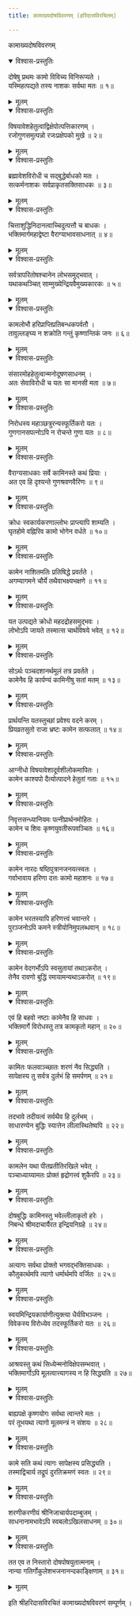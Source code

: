 ```yaml
---
title: कामाख्यदोषविवरणम् (हरिदासविरचितम्)

---
```

  
 कामाख्यदोषविवरणम्

<details open><summary>विश्वास-प्रस्तुतिः</summary>

दोषेषु प्रथमः कामो विविच्य विनिरूप्यते ।  
यस्मिहत्पद्यते तस्य नाशकः सर्वथा मतः ॥ १॥
</details>

<details><summary>मूलम्</summary>

दोषेषु प्रथमः कामो विविच्य विनिरूप्यते ।  
यस्मिहत्पद्यते तस्य नाशकः सर्वथा मतः ॥ १॥
</details>

<details open><summary>विश्वास-प्रस्तुतिः</summary>

विषयावेशहेतुत्वाद्विक्षेपोत्पत्तिकारणम् ।  
रजोगुणसमुत्पन्नो रजःप्रक्षेपको मुखे ॥ २॥
</details>

<details><summary>मूलम्</summary>

विषयावेशहेतुत्वाद्विक्षेपोत्पत्तिकारणम् ।  
रजोगुणसमुत्पन्नो रजःप्रक्षेपको मुखे ॥ २॥
</details>

<details open><summary>विश्वास-प्रस्तुतिः</summary>

ब्रह्मावेशविरोधी च सद्बुद्धेर्बाधको मतः ।  
सत्कर्मनाशकः सर्वप्राकृतसक्तिसाधकः ॥ ३॥
</details>

<details><summary>मूलम्</summary>

ब्रह्मावेशविरोधी च सद्बुद्धेर्बाधको मतः ।  
सत्कर्मनाशकः सर्वप्राकृतसक्तिसाधकः ॥ ३॥
</details>

<details open><summary>विश्वास-प्रस्तुतिः</summary>

चित्ताशुद्धिनिदानत्वाच्चिदुत्पत्तौ च बाधकः ।  
भक्तिमार्गमहाद्वेष्टा वैराग्याभावसाधनात् ॥ ४॥
</details>

<details><summary>मूलम्</summary>

चित्ताशुद्धिनिदानत्वाच्चिदुत्पत्तौ च बाधकः ।  
भक्तिमार्गमहाद्वेष्टा वैराग्याभावसाधनात् ॥ ४॥
</details>

<details open><summary>विश्वास-प्रस्तुतिः</summary>

सर्वत्रापरितोषश्चानेन लोभसमुद्भवात् ।  
यथाकथञ्चित् साम्मुख्येन्द्रियवैमुख्यकारकः ॥ ५॥
</details>

<details><summary>मूलम्</summary>

सर्वत्रापरितोषश्चानेन लोभसमुद्भवात् ।  
यथाकथञ्चित् साम्मुख्येन्द्रियवैमुख्यकारकः ॥ ५॥
</details>

<details open><summary>विश्वास-प्रस्तुतिः</summary>

कामलोभौ हरिप्राप्तिप्रतिबन्धकपर्वतौ ।  
तावुल्लङ्घ्य न शक्रोति गन्तुं कृष्णान्तिकं जनः ॥ ६॥
</details>

<details><summary>मूलम्</summary>

कामलोभौ हरिप्राप्तिप्रतिबन्धकपर्वतौ ।  
तावुल्लङ्घ्य न शक्रोति गन्तुं कृष्णान्तिकं जनः ॥ ६॥
</details>

<details open><summary>विश्वास-प्रस्तुतिः</summary>

संसारमोहहेतुत्वान्मनोदूषणसाधनम् ।  
अतः सेवाविरोधी च यतः सा मानसी मता ॥ ७॥
</details>

<details><summary>मूलम्</summary>

संसारमोहहेतुत्वान्मनोदूषणसाधनम् ।  
अतः सेवाविरोधी च यतः सा मानसी मता ॥ ७॥
</details>

<details open><summary>विश्वास-प्रस्तुतिः</summary>

निरोधस्य महाञ्छत्रुरन्यस्फूर्तिकरो यतः ।  
गुणगानसपत्नोऽपि न रोचन्ते गुणा यतः ॥ ८॥
</details>

<details><summary>मूलम्</summary>

निरोधस्य महाञ्छत्रुरन्यस्फूर्तिकरो यतः ।  
गुणगानसपत्नोऽपि न रोचन्ते गुणा यतः ॥ ८॥
</details>

<details open><summary>विश्वास-प्रस्तुतिः</summary>

वैराग्यसाधकाः सर्वे कामिनस्ते कथं प्रियाः ।  
अत एव हि दृश्यन्ते गुणश्रवणवैरिणः ॥ ९॥
</details>

<details><summary>मूलम्</summary>

वैराग्यसाधकाः सर्वे कामिनस्ते कथं प्रियाः ।  
अत एव हि दृश्यन्ते गुणश्रवणवैरिणः ॥ ९॥
</details>

<details open><summary>विश्वास-प्रस्तुतिः</summary>

क्रोधः स्वकार्यकरणाल्लोभः प्राप्त्यापि शाम्यति ।  
घृतहोमे वह्निरिव कामो भोगेन वर्धते ॥ १०॥
</details>

<details><summary>मूलम्</summary>

क्रोधः स्वकार्यकरणाल्लोभः प्राप्त्यापि शाम्यति ।  
घृतहोमे वह्निरिव कामो भोगेन वर्धते ॥ १०॥
</details>

<details open><summary>विश्वास-प्रस्तुतिः</summary>

कामेन नाशितमतिः प्रतिषिद्धे प्रवर्तते ।  
अगम्यागमने चौर्ये तथैवाभक्ष्यभक्षणे ॥ ११॥
</details>

<details><summary>मूलम्</summary>

कामेन नाशितमतिः प्रतिषिद्धे प्रवर्तते ।  
अगम्यागमने चौर्ये तथैवाभक्ष्यभक्षणे ॥ ११॥
</details>

<details open><summary>विश्वास-प्रस्तुतिः</summary>

यत उत्पद्यते क्रोधो महदद्रोहसमुद्भवः ।  
लोभोऽपि जायते तस्मात्स चार्थविषये भवेत् ॥ १२॥
</details>

<details><summary>मूलम्</summary>

यत उत्पद्यते क्रोधो महदद्रोहसमुद्भवः ।  
लोभोऽपि जायते तस्मात्स चार्थविषये भवेत् ॥ १२॥
</details>

<details open><summary>विश्वास-प्रस्तुतिः</summary>

सोऽर्थः पञ्चदशानर्थमूलं तत्र प्रवर्तते ।  
कामेनैव हि कार्पण्यं कामिनीषु सतां मतम् ॥ १३॥
</details>

<details><summary>मूलम्</summary>

सोऽर्थः पञ्चदशानर्थमूलं तत्र प्रवर्तते ।  
कामेनैव हि कार्पण्यं कामिनीषु सतां मतम् ॥ १३॥
</details>

<details open><summary>विश्वास-प्रस्तुतिः</summary>

प्रार्थयन्ति यतस्तुच्छां प्रवेश्य वदने करम् ।  
प्रियव्रतसुतो राजा भ्रष्टः कामेन सत्फलात् ॥ १४॥
</details>

<details><summary>मूलम्</summary>

प्रार्थयन्ति यतस्तुच्छां प्रवेश्य वदने करम् ।  
प्रियव्रतसुतो राजा भ्रष्टः कामेन सत्फलात् ॥ १४॥
</details>

<details open><summary>विश्वास-प्रस्तुतिः</summary>

आग्नीधो विषयावेशादूर्वशीलोकमापितः ।  
कामेन काश्यपो दैत्योत्पादने हेतुतां गताः ॥ १५॥
</details>

<details><summary>मूलम्</summary>

आग्नीधो विषयावेशादूर्वशीलोकमापितः ।  
कामेन काश्यपो दैत्योत्पादने हेतुतां गताः ॥ १५॥
</details>

<details open><summary>विश्वास-प्रस्तुतिः</summary>

निवृत्तसन्ध्यानियमः पत्नीप्रार्थनमोहितः ।  
कामेन च शिवः कृष्णयुवतीरूपवञ्चितः ॥ १६॥
</details>

<details><summary>मूलम्</summary>

निवृत्तसन्ध्यानियमः पत्नीप्रार्थनमोहितः ।  
कामेन च शिवः कृष्णयुवतीरूपवञ्चितः ॥ १६॥
</details>

<details open><summary>विश्वास-प्रस्तुतिः</summary>

कामेन नारदः षष्ठिपुत्रानजनयत्स्वतः ।  
गर्वाभावाय हरिणा दत्तः कामो महाशनः ॥ १७॥
</details>

<details><summary>मूलम्</summary>

कामेन नारदः षष्ठिपुत्रानजनयत्स्वतः ।  
गर्वाभावाय हरिणा दत्तः कामो महाशनः ॥ १७॥
</details>

<details open><summary>विश्वास-प्रस्तुतिः</summary>

कामेन भरतस्यापि हरिणत्त्वं भवान्तरे ।  
पुरञ्जनोऽपि कमने स्त्रीयोनिमुपलब्धवान् ॥ १८॥
</details>

<details><summary>मूलम्</summary>

कामेन भरतस्यापि हरिणत्त्वं भवान्तरे ।  
पुरञ्जनोऽपि कमने स्त्रीयोनिमुपलब्धवान् ॥ १८॥
</details>

<details open><summary>विश्वास-प्रस्तुतिः</summary>

कामेन वेदगर्भोऽपि स्वसुतायां तथाऽकरोत् ।  
तेनैव रावणो बुद्धिं रमायामन्यथाऽकरोत् ॥ १९॥
</details>

<details><summary>मूलम्</summary>

कामेन वेदगर्भोऽपि स्वसुतायां तथाऽकरोत् ।  
तेनैव रावणो बुद्धिं रमायामन्यथाऽकरोत् ॥ १९॥
</details>

<details open><summary>विश्वास-प्रस्तुतिः</summary>

एवं हि बहवो नष्टाः कामेनैव हि साधवः ।  
भक्तिमार्गे विरोधस्तु तत्र कामकृतो महान् ॥ २०॥
</details>

<details><summary>मूलम्</summary>

एवं हि बहवो नष्टाः कामेनैव हि साधवः ।  
भक्तिमार्गे विरोधस्तु तत्र कामकृतो महान् ॥ २०॥
</details>

<details open><summary>विश्वास-प्रस्तुतिः</summary>

कामितः फलवाञ्च्छातः शरणं नैव सिद्ध्यति ।  
सापेक्षस्य तु सर्वत्र दुर्लभं हि समर्पणम् ॥ २१॥
</details>

<details><summary>मूलम्</summary>

कामितः फलवाञ्च्छातः शरणं नैव सिद्ध्यति ।  
सापेक्षस्य तु सर्वत्र दुर्लभं हि समर्पणम् ॥ २१॥
</details>

<details open><summary>विश्वास-प्रस्तुतिः</summary>

तदभावे तदीयत्वं सर्वथैव हि दुर्लभम् ।  
साधारण्येन बुद्धिः स्यात्तेन लीलास्थितेष्वपि ॥ २२॥
</details>

<details><summary>मूलम्</summary>

तदभावे तदीयत्वं सर्वथैव हि दुर्लभम् ।  
साधारण्येन बुद्धिः स्यात्तेन लीलास्थितेष्वपि ॥ २२॥
</details>

<details open><summary>विश्वास-प्रस्तुतिः</summary>

कामलेन यथा पीतप्रतीतिरखिले भवेत् ।  
पञ्चाध्याय्यामतः प्रोक्तं हृद्रोगत्त्वं शुकैरपि ॥ २३॥
</details>

<details><summary>मूलम्</summary>

कामलेन यथा पीतप्रतीतिरखिले भवेत् ।  
पञ्चाध्याय्यामतः प्रोक्तं हृद्रोगत्त्वं शुकैरपि ॥ २३॥
</details>

<details open><summary>विश्वास-प्रस्तुतिः</summary>

दोषबुद्धिः कामिनस्तु भवेल्लीलाकृतो हरेः ।  
निबन्धे श्रीमदाचार्यैरत इन्द्रियनिग्रहे ॥ २४॥
</details>

<details><summary>मूलम्</summary>

दोषबुद्धिः कामिनस्तु भवेल्लीलाकृतो हरेः ।  
निबन्धे श्रीमदाचार्यैरत इन्द्रियनिग्रहे ॥ २४॥
</details>

<details open><summary>विश्वास-प्रस्तुतिः</summary>

अत्यागः सर्वथा प्रोक्तो भगवद्भक्तिसाधकः ।  
कौतुकार्थमपि त्यागो धर्मार्थमपि वर्जितः ॥ २५॥
</details>

<details><summary>मूलम्</summary>

अत्यागः सर्वथा प्रोक्तो भगवद्भक्तिसाधकः ।  
कौतुकार्थमपि त्यागो धर्मार्थमपि वर्जितः ॥ २५॥
</details>

<details open><summary>विश्वास-प्रस्तुतिः</summary>

स्वयमिन्द्रियकार्याणीत्युक्त्या धैर्यविभञ्जनः ।  
विवेकस्य विरोध्येव तदस्फूर्तिकरो यतः ॥ २६॥
</details>

<details><summary>मूलम्</summary>

स्वयमिन्द्रियकार्याणीत्युक्त्या धैर्यविभञ्जनः ।  
विवेकस्य विरोध्येव तदस्फूर्तिकरो यतः ॥ २६॥
</details>

<details open><summary>विश्वास-प्रस्तुतिः</summary>

आश्रयस्तु कथं सिध्येन्मनोविक्षेपसम्भवात् ।  
भक्तिमार्गोऽपि मूलत्वात्त्यागस्य न हि सिद्ध्यति ॥ २७॥
</details>

<details><summary>मूलम्</summary>

आश्रयस्तु कथं सिध्येन्मनोविक्षेपसम्भवात् ।  
भक्तिमार्गोऽपि मूलत्वात्त्यागस्य न हि सिद्ध्यति ॥ २७॥
</details>

<details open><summary>विश्वास-प्रस्तुतिः</summary>

बाह्यपक्षे कृष्णयोगः सर्वथा त्वान्तरे मतः ।  
परं तूभयथा त्यागो मूलमन्त्रं न संशयः ॥ २८॥
</details>

<details><summary>मूलम्</summary>

बाह्यपक्षे कृष्णयोगः सर्वथा त्वान्तरे मतः ।  
परं तूभयथा त्यागो मूलमन्त्रं न संशयः ॥ २८॥
</details>

<details open><summary>विश्वास-प्रस्तुतिः</summary>

कामे सति कथं त्यागः सापेक्षस्य प्रसिद्ध्यति ।  
तस्माद्विचार्य तद्रूपं दुरतिक्रमणं स्वतः ॥ २९॥
</details>

<details><summary>मूलम्</summary>

कामे सति कथं त्यागः सापेक्षस्य प्रसिद्ध्यति ।  
तस्माद्विचार्य तद्रूपं दुरतिक्रमणं स्वतः ॥ २९॥
</details>

<details open><summary>विश्वास-प्रस्तुतिः</summary>

शरणीकरणीयं श्रीनिजाचार्यपदाम्बुजम् ।  
साधनानामभावेऽपि स्वबलोऽखिलसाधनम् ॥ ३०॥
</details>

<details><summary>मूलम्</summary>

शरणीकरणीयं श्रीनिजाचार्यपदाम्बुजम् ।  
साधनानामभावेऽपि स्वबलोऽखिलसाधनम् ॥ ३०॥
</details>

<details open><summary>विश्वास-प्रस्तुतिः</summary>

तत एव त निस्तारो दोषपोषयुतात्मनाम् ।  
नान्या गतिर्गोकुलेशभजनानन्दकाङ्क्षिणाम् ॥ ३१॥
</details>

<details><summary>मूलम्</summary>

तत एव त निस्तारो दोषपोषयुतात्मनाम् ।  
नान्या गतिर्गोकुलेशभजनानन्दकाङ्क्षिणाम् ॥ ३१॥
</details>  
  
इति श्रीहरिदासविरचितं कामाख्यदोषविवरणं सम्पूर्णम् ।  
  
  
  
